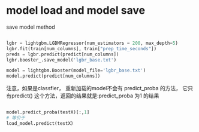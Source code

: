 

# model load and model save 

save model method

```py

lgbr = lightgbm.LGBMRegressor(num_estimators = 200, max_depth=5)
lgbr.fit(train[num_columns], train["prep_time_seconds"])
preds = lgbr.predict(predict[num_columns])
lgbr.booster_.save_model('lgbr_base.txt')

model = lightgbm.Booster(model_file='lgbr_base.txt')
model.predict(predict[num_columns])
```

注意，如果是classfier， 重新加载的model不会有  predict_proba 的方法，
它只有predict() 这个方法，返回的结果就是:predict_proba 为1 的结果 

```py

model.predict_proba(testX)[:,1]
# 等价于
load_model.predict(testX)

```
